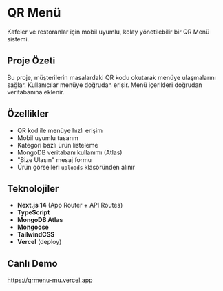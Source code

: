 # QR Menü 

Kafeler ve restoranlar için mobil uyumlu, kolay yönetilebilir bir QR Menü sistemi.

##  Proje Özeti

Bu proje, müşterilerin masalardaki QR kodu okutarak menüye ulaşmalarını sağlar. Kullanıcılar menüye doğrudan erişir. Menü içerikleri doğrudan veritabanına eklenir.

##  Özellikler

-  QR kod ile menüye hızlı erişim
-  Mobil uyumlu tasarım
-  Kategori bazlı ürün listeleme
-  MongoDB veritabanı kullanımı (Atlas)
-  "Bize Ulaşın" mesaj formu
-  Ürün görselleri `uploads` klasöründen alınır

##  Teknolojiler

- **Next.js 14** (App Router + API Routes)
- **TypeScript**
- **MongoDB Atlas**
- **Mongoose**
- **TailwindCSS**
- **Vercel** (deploy)

## Canlı Demo

 https://qrmenu-mu.vercel.app
